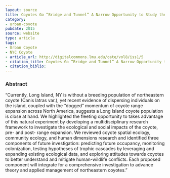 ```yaml
---
layout: source
title: Coyotes Go “Bridge and Tunnel” A Narrow Opportunity to Study the Socio-ecological Impacts of Coyote Range Expansion on Long Island, NY Pre- and Post-Arrival
category: 
- urban-coyote
pubdate: 2015
source: website
type: article
tags:
- Urban Coyote
- NYC Coyote
- article_url: http://digitalcommons.lmu.edu/cate/vol8/iss1/5
- citation_title: Coyotes Go “Bridge and Tunnel” A Narrow Opportunity to Study the Socio-ecological Impacts of Coyote Range Expansion on Long Island, NY Pre- and Post-Arrival
- citation_biblio:
---
```


### Abstract
“Currently, Long Island, NY is without a breeding population of northeastern coyote (Canis latras var.), yet recent evidence of dispersing individuals on the island, coupled with the “dogged” momentum of coyote range expansion across North America, suggests a Long Island coyote population is close at hand. We highlighted the fleeting opportunity to takes advantage of this natural experiment by developing a multidisciplinary research framework to investigate the ecological and social impacts of the coyote, pre- and post- range expansion. We reviewed coyote spatial ecology, community ecology, and human dimensions research and identified three components of future investigation: predicting future occupancy, monitoring colonization, testing hypotheses of trophic cascades by leveraging and expanding existing ecological data, and exploring attitudes towards coyotes to better understand and mitigate human-wildlife conflicts. Each proposed component will integrate for a comprehensive investigation to advance theory and applied management of northeastern coyotes.”
